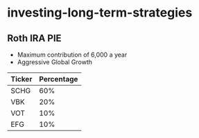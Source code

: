 # investing-long-term-strategies

## Roth IRA PIE 
- Maximum contribution of 6,000 a year 
- Aggressive Global Growth 


| Ticker      | Percentage  |
| ----------- | ----------- |
| SCHG        | 60%         |
| VBK         | 20%         |
| VOT         | 10%         |
| EFG         | 10%         |
